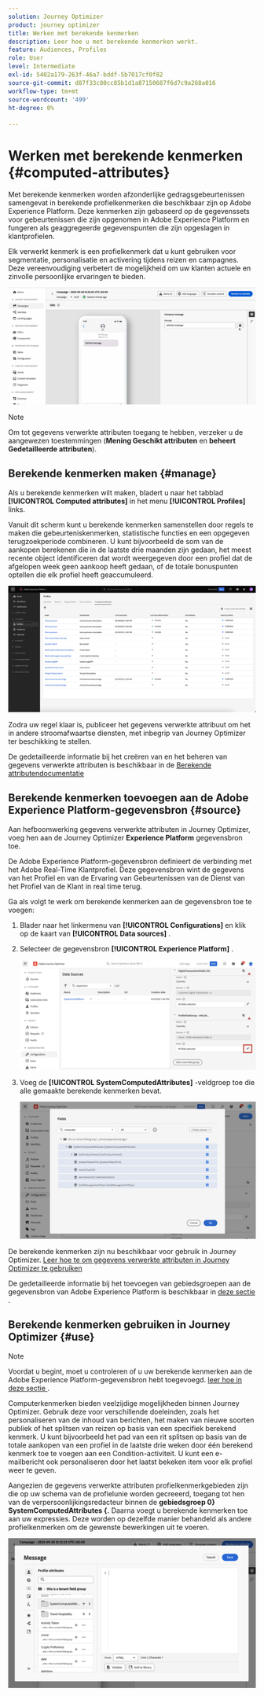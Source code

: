 ```yaml
---
solution: Journey Optimizer
product: journey optimizer
title: Werken met berekende kenmerken
description: Leer hoe u met berekende kenmerken werkt.
feature: Audiences, Profiles
role: User
level: Intermediate
exl-id: 5402a179-263f-46a7-bddf-5b7017cf0f82
source-git-commit: d87f33c80cc85b1d1a87150687f6d7c9a268a016
workflow-type: tm+mt
source-wordcount: '499'
ht-degree: 0%

---
```


# Werken met berekende kenmerken {#computed-attributes}

Met berekende kenmerken worden afzonderlijke gedragsgebeurtenissen samengevat in berekende profielkenmerken die beschikbaar zijn op Adobe Experience Platform. Deze kenmerken zijn gebaseerd op de gegevenssets voor gebeurtenissen die zijn opgenomen in Adobe Experience Platform en fungeren als geaggregeerde gegevenspunten die zijn opgeslagen in klantprofielen.

Elk verwerkt kenmerk is een profielkenmerk dat u kunt gebruiken voor segmentatie, personalisatie en activering tijdens reizen en campagnes. Deze vereenvoudiging verbetert de mogelijkheid om uw klanten actuele en zinvolle persoonlijke ervaringen te bieden.


![](../rn/assets/do-not-localize/computed-attributes.gif)


>[!NOTE]
>
>Om tot gegevens verwerkte attributen toegang te hebben, verzeker u de aangewezen toestemmingen (**Mening Geschikt attributen** en **beheert Gedetailleerde attributen**).

## Berekende kenmerken maken {#manage}

Als u berekende kenmerken wilt maken, bladert u naar het tabblad **[!UICONTROL Computed attributes]** in het menu **[!UICONTROL Profiles]** links.

Vanuit dit scherm kunt u berekende kenmerken samenstellen door regels te maken die gebeurteniskenmerken, statistische functies en een opgegeven terugzoekperiode combineren. U kunt bijvoorbeeld de som van de aankopen berekenen die in de laatste drie maanden zijn gedaan, het meest recente object identificeren dat wordt weergegeven door een profiel dat de afgelopen week geen aankoop heeft gedaan, of de totale bonuspunten optellen die elk profiel heeft geaccumuleerd.

![](assets/computed-attributes.png)

Zodra uw regel klaar is, publiceer het gegevens verwerkte attribuut om het in andere stroomafwaartse diensten, met inbegrip van Journey Optimizer ter beschikking te stellen.

De gedetailleerde informatie bij het creëren van en het beheren van gegevens verwerkte attributen is beschikbaar in de [ Berekende attributendocumentatie ](https://experienceleague.adobe.com/docs/experience-platform/profile/computed-attributes/overview.html)

## Berekende kenmerken toevoegen aan de Adobe Experience Platform-gegevensbron {#source}

Aan hefboomwerking gegevens verwerkte attributen in Journey Optimizer, voeg hen aan de Journey Optimizer **Experience Platform** gegevensbron toe.

De Adobe Experience Platform-gegevensbron definieert de verbinding met het Adobe Real-Time Klantprofiel. Deze gegevensbron wint de gegevens van het Profiel en van de Ervaring van Gebeurtenissen van de Dienst van het Profiel van de Klant in real time terug.

Ga als volgt te werk om berekende kenmerken aan de gegevensbron toe te voegen:

1. Blader naar het linkermenu van **[!UICONTROL Configurations]** en klik op de kaart van **[!UICONTROL Data sources]** .

1. Selecteer de gegevensbron **[!UICONTROL Experience Platform]** .

   ![](assets/computed-attributes-add.png)

1. Voeg de **[!UICONTROL SystemComputedAttributes]** -veldgroep toe die alle gemaakte berekende kenmerken bevat.

   ![](assets/computed-attributes-fieldgroup.png)

De berekende kenmerken zijn nu beschikbaar voor gebruik in Journey Optimizer. [ Leer hoe te om gegevens verwerkte attributen in Journey Optimizer te gebruiken ](#use)

De gedetailleerde informatie bij het toevoegen van gebiedsgroepen aan de gegevensbron van Adobe Experience Platform is beschikbaar in [ deze sectie ](../datasource/adobe-experience-platform-data-source.md).

## Berekende kenmerken gebruiken in Journey Optimizer {#use}

>[!NOTE]
>
>Voordat u begint, moet u controleren of u uw berekende kenmerken aan de Adobe Experience Platform-gegevensbron hebt toegevoegd. [ leer hoe in deze sectie ](#source).

Computerkenmerken bieden veelzijdige mogelijkheden binnen Journey Optimizer. Gebruik deze voor verschillende doeleinden, zoals het personaliseren van de inhoud van berichten, het maken van nieuwe soorten publiek of het splitsen van reizen op basis van een specifiek berekend kenmerk. U kunt bijvoorbeeld het pad van een rit splitsen op basis van de totale aankopen van een profiel in de laatste drie weken door één berekend kenmerk toe te voegen aan een Condition-activiteit. U kunt een e-mailbericht ook personaliseren door het laatst bekeken item voor elk profiel weer te geven.

Aangezien de gegevens verwerkte attributen profielkenmerkgebieden zijn die op uw schema van de profielunie worden gecreeerd, toegang tot hen van de verpersoonlijkingsredacteur binnen de **gebiedsgroep 0} SystemComputedAttributes {.** Daarna voegt u berekende kenmerken toe aan uw expressies. Deze worden op dezelfde manier behandeld als andere profielkenmerken om de gewenste bewerkingen uit te voeren.

![](assets/computed-attributes-ajo.png)
